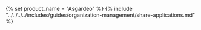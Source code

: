 {% set product_name = "Asgardeo" %}
{% include "../../../../includes/guides/organization-management/share-applications.md" %}